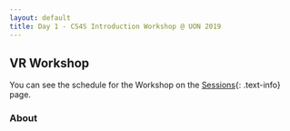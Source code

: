 ```yaml
---
layout: default
title: Day 1 - CS4S Introduction Workshop @ UON 2019
---
```


## VR Workshop

You can see the schedule for the Workshop on the [Sessions](sessions){: .text-info} page.

### About

